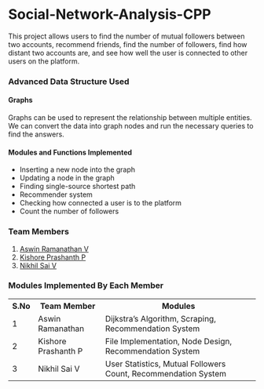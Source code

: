 # Social-Network-Analysis-CPP

This project allows users to find the number of mutual followers between two accounts, recommend friends, find the number of followers, find how distant two accounts are, and see how well the user is connected to other users on the platform.

### **Advanced Data Structure Used**
#### **Graphs**
Graphs can be used to represent the relationship between multiple entities. We can convert the data into graph nodes and run the necessary queries to find the answers.
#### **Modules and Functions Implemented**
<ul>
  <li>Inserting a new node into the graph</li>
  <li>Updating a node in the graph</li>
  <li>Finding single-source shortest path</li>
  <li>Recommender system</li>
  <li>Checking how connected a user is to the platform</li>
  <li>Count the number of followers</li>
</ul>

### **Team Members**
1. [Aswin Ramanathan V](https://github.com/AswinRam4433)
2. [Kishore Prashanth P](https://github.com/KishorePrashanthP)
3. [Nikhil Sai V](https://github.com/NikhilSaiV)

<h3>Modules Implemented By Each Member</h3>
<table>
  <tr>
    <th>S.No</th>
    <th>Team Member</th>
    <th>Modules</th>
  </tr>
  <tr>
    <td>1</td>
    <td>Aswin Ramanathan</td>
    <td>Dijkstra’s Algorithm, Scraping, Recommendation System</td>
  </tr>
  <tr>
    <td>2</td>
    <td>Kishore Prashanth P</td>
    <td>File Implementation, Node Design, Recommendation System</td>
  </tr>
  <tr>
    <td>3</td>
    <td>Nikhil Sai V</td>
    <td>User Statistics, Mutual Followers Count, Recommendation System</td>
  </tr>
  </table>
  

